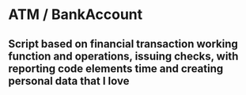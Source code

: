 # ATM / BankAccount
## Script based on financial transaction working function and operations, issuing checks, with reporting code elements time and creating personal data that I love
